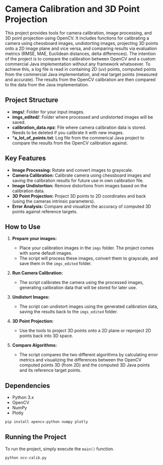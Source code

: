 # Camera Calibration and 3D Point Projection

This project provides tools for camera calibration, image processing, and 3D point projection using OpenCV. It includes functions for calibrating a camera using chessboard images, undistorting images, projecting 3D points onto a 2D image plane and vice versa, and comparing results via evaluation metrics (RMSE, MAE, Euclidean distances, delta differences). The intention of the project is to compare the calibration between OpenCV and a custom commercial Java implementation without any framework whatsoever. To achieve this, a log file is read in containing 2D (uv) points, computed points from the commercial Java implementation, and real target points (measured and accurate). The results from the OpenCV calibration are then compared to the data from the Java implementation.


## Project Structure

- **imgs/**: Folder for your input images.
- **imgs_edited/**: Folder where processed and undistorted images will be saved.
- **calibration_data.npz**: File where camera calibration data is stored. Needs to be deleted if you calibrate it with new images.
- ***a_lot_of_points.txt**: Log file from the commerical Java project to compare the results from the OpenCV calibration against.

## Key Features

- **Image Processing:** Rotate and convert images to grayscale.
- **Camera Calibration:** Calibrate camera using chessboard images and saving the calibration results for future use in own calibration file.
- **Image Undistortion:** Remove distortions from images based on the calibration data.
- **3D Point Projection:** Project 3D points to 2D coordinates and back (using the cameras intrinsic parameters).
- **Error Analysis:** Compare and visualize the accuracy of computed 3D points against reference targets.

## How to Use

1. **Prepare your images:**
   - Place your calibration images in the `imgs` folder. The project comes with some default images.
   - The script will process these images, convert them to grayscale, and save them in the `imgs_edited` folder.

2. **Run Camera Calibration:**
   - The script calibrates the camera using the processed images, generating calibration data that will be stored for later use.

3. **Undistort Images:**
   - The script can undistort images using the generated calibration data, saving the results back to the `imgs_edited` folder.

4. **3D Point Projection:**
   - Use the tools to project 3D points onto a 2D plane or reproject 2D points back into 3D space.

5. **Compare Algorithms:**
   - The script compares the two different algorithms by calculating error metrics and visualizing the differences between the OpenCV computed points 3D (from 2D) and the computed 3D Java points and its reference target points.

## Dependencies

- Python 3.x
- OpenCV
- NumPy
- Plotly
    
```bash
pip install opencv-python numpy plotly
```

## Running the Project

To run the project, simply execute the `main()` function.

```bash
python ocv-calib.py
```